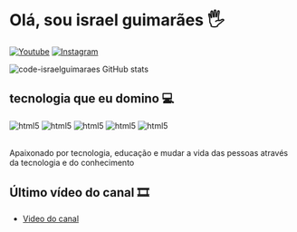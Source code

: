 <h1>Olá, sou israel guimarães 🖐️</h1>

[![Youtube](https://img.shields.io/badge/YouTube-111111?style=for-the-badge&logo=youtube&logoColor=white)](https://www.youtube.com/channel/UC3Hw9Quu1eSfM18T_9lDMlQ)
[![Instagram](https://img.shields.io/badge/Instagram-111111?style=for-the-badge&logo=instagram&logoColor=white)](https://www.instagram.com/eusouisraelguimaraes/)

![code-israelguimaraes GitHub stats](https://github-readme-stats.vercel.app/api?username=code-israelguimaraes&show_icons=true&theme=dark)

<!--[![novo]()]()-->

<h2>tecnologia que eu domino 💻</h2>

<div style="display:inline_block">

<img align="center" alt="html5" src="https://img.shields.io/badge/HTML-3CB371?style=for-the-badge&logo=html5&logoColor=white">
<img align="center" alt="html5" src="https://img.shields.io/badge/CSS-B22222?&style=for-the-badge&logo=css3&logoColor=white">
<img align="center" alt="html5" src="https://img.shields.io/badge/JavaScript-FFD700?style=for-the-badge&logo=javascript&logoColor=white">
  
<img align="center" alt="html5" src="https://img.shields.io/badge/C-00599C?style=for-the-badge&logo=c&logoColor=white">
<img align="center" alt="html5" src="https://img.shields.io/badge/Shell_Script-121011?style=for-the-badge&logo=gnu-bash&logoColor=white">

</div>

<br>

Apaixonado por tecnologia, educação e mudar a vida das pessoas através da tecnologia e do conhecimento

<h2>Último vídeo do canal 🎞️</h2>

- [Video do canal](https://www.youtube.com/watch?v=p-Zk1bRaFqU)
